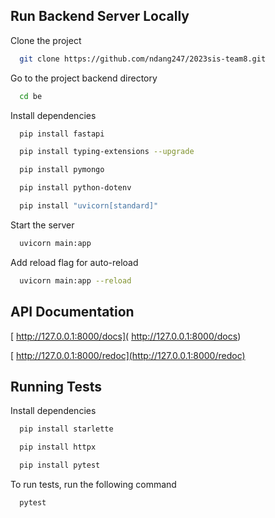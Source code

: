 
## Run Backend Server Locally

Clone the project

```bash
  git clone https://github.com/ndang247/2023sis-team8.git
```

Go to the project backend directory

```bash
  cd be
```

Install dependencies

```bash
  pip install fastapi
```
```bash
  pip install typing-extensions --upgrade
```
```bash
  pip install pymongo
```
```bash
  pip install python-dotenv
```
```bash
  pip install "uvicorn[standard]"
```

Start the server

```bash
  uvicorn main:app
```
Add reload flag for auto-reload
```bash
  uvicorn main:app --reload
```


## API Documentation

[ http://127.0.0.1:8000/docs]( http://127.0.0.1:8000/docs)

[ http://127.0.0.1:8000/redoc](http://127.0.0.1:8000/redoc)

## Running Tests

Install dependencies

```bash
  pip install starlette
```
```bash
  pip install httpx
```
```bash
  pip install pytest
```

To run tests, run the following command

```bash
  pytest
```

